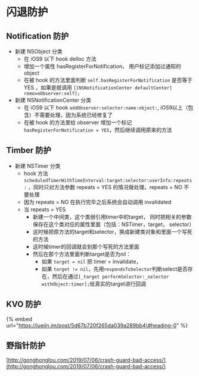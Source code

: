 # 闪退防护

## Notification 防护

* 新建 NSObject 分类
  * 在 iOS9 以下 hook delloc 方法
  * 增加一个属性 hasRegisterForNotification， 用户标记添加过通知的object
  * 在被 hook 的方法里面判断 `self.hasRegisterForNotification` 是否等于 YES ，如果是就调用 `[[NSNotificationCenter defaultCenter] removeObserver:self];`
* 新建 NSNotificationCenter 分类
  * 在 iOS9 以下 hook `addObserver:selector:name:object:`, iOS9以上（包含）不需要处理，因为系统已经修复了
  * 在被 hook 的方法里给 observer 增加一个标记 `hasRegisterForNotification = YES`，然后继续调用原来的方法

## Timber 防护

* 新建 NSTimer 分类
  * hook 方法 `scheduledTimerWithTimeInterval:target:selector:userInfo:repeats:` ，同时只对方法参数 repeats = YES 的情况做处理，repeats = NO 不要处理
  * 因为 repeats = NO 在执行完毕之后系统会自动调用 invalidated
  * 当 repeats = YES
    * 新建一个中间类，这个类弱引用timer中的target， 同时把相关的参数保存在这个类对应的属性里面（包括：NSTimer，target， selector）
    * 这时候把原方法的target和selector，换成新建类对象和里面一个写死的方法
    * 这时候timer的回调就会到那个写死的方法里面
    * 然后在那个方法里面判断target是否为nil：
      * 如果 `target = nil` 把 timer = invalidate，
      * 如果 `target != nil`，先用`respondsToSelector`判断select是否存在，然后在通过`[_target performSelector:_selector withObject:timer];`给真实的target进行回调

## KVO 防护

{% embed url="https://juejin.im/post/5d67b720f265da039a289bb4\#heading-0" %}

## 野指针防护

[http://gonghonglou.com/2019/07/06/crash-guard-bad-access/](http://gonghonglou.com/2019/07/06/crash-guard-bad-access/)

